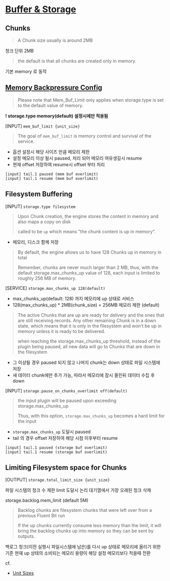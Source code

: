 
# [Buffer & Storage](https://docs.fluentbit.io/manual/administration/buffering-and-storage)

## Chunks

> A Chunk size usually is around 2MB

청크 단위 2MB

> the default is that all chunks are created only in memory.

기본 memory 로 동작

## [Memory Backpressure Config](https://docs.fluentbit.io/manual/administration/backpressure)

> Please note that Mem_Buf_Limit only applies when storage.type is set to the default value of memory.

**! storage.type memory(default) 설정시에만 적용됨**

[INPUT] `mem_buf_limit {unit_size}`

> The goal of `mem_buf_limit` is memory control and survival of the service.

- 옵션 설정시 해당 사이즈 만큼 메모리 제한  
- 설정 메모리 이상 될시 paused, 처리 되어 메모리 여유생길시 resume  
- 현재 offset 저장하여 resume시 offset 부터 처리

```
[input] tail.1 paused (mem buf overlimit)
[input] tail.1 resume (mem buf overlimit)
```

## Filesystem Buffering

[INPUT] `storage.type filesystem`

> Upon Chunk creation, the engine stores the content in memory and also maps a copy on disk  
> 
> called to be `up` which means "the chunk content is up in memory".

- 메모리, 디스크 함께 저장

> By default, the engine allows us to have 128 Chunks up in memory in total
> 
> Remember, chunks are never much larger than 2 MB, thus, with the default storage.max_chunks_up value of 128, each input is limited to roughly 256 MB of memory.

[SERVICE] `storage.max_chunks_up 128(default)`

- max_chunks_up(default: 128) 까지 메모리에 up 상태로 서비스
- 128(max_chunks_up) * 2MB(chunk_size) = 256MB 메모리 제한 (default)

> The active Chunks that are up are ready for delivery and the ones that are still receiving records. Any other remaining Chunk is in a down state, which means that it is only in the filesystem and won't be up in memory unless it is ready to be delivered.
> 
> when reaching the storage.max_chunks_up threshold, instead of the plugin being paused, all new data will go to Chunks that are down in the filesystem

- 그 이상될 경우 paused 되지 않고 나머지 chunk는 down 상태로 파일 시스템에 저장
- 새 데이터 chunk에만 추가 가능, 따라서 메모리에 잠시 올린뒤 데이터 수집 후 down

[INPUT] `storage.pause_on_chunks_overlimit off(default)`

> the input plugin will be paused upon exceeding storage.max_chunks_up
> 
> Thus, with this option, `storage.max_chunks_up` becomes a hard limit for the input

- `storage.max_chunks_up` 도달시 paused
- tail 의 경우 offset 저장하여 해당 시점 이후부터 resume

```
[input] tail.1 paused (storage buf overlimit)
[input] tail.1 resume (storage buf overlimit)
``` 

## Limiting Filesystem space for Chunks

[OUTPUT] `storage.total_limit_size {unit_size}`

파일 시스템의 청크 수 제한
limit 도달시 논리 대기열에서 가장 오래된 청크 삭제

storage.backlog.mem_limit (default 5M)

> Backlog chunks are filesystem chunks that were left over from a previous Fluent Bit run
> 
> If the up chunks currently consume less memory than the limit, it will bring the backlog chunks up into memory so they can be sent by outputs.

백로그 청크(이전 실행시 파일시스템에 남은)를 다시 up 상태로 메모리에 올리기 위한 기준
현재 up 상태의 소비되는 메모리 용량이 해당 설정 메모리보다 적을때 전환

cf.
- [Unit Sizes](https://docs.fluentbit.io/manual/administration/configuring-fluent-bit/unit-sizes)
